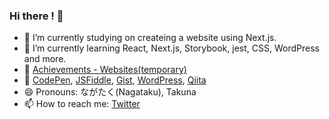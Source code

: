 ### Hi there ! 🐸

- 🔭 I’m currently studying on createing a website using Next.js.
- 🌱 I’m currently learning React, Next.js, Storybook, jest, CSS, WordPress and more.
- 📒 [Achievements - Websites(temporary)](https://nextjs-website-lemon.vercel.app/works)
- 🔗 [CodePen](https://codepen.io/oreo3), [JSFiddle](https://jsfiddle.net/user/takna/fiddles/), [Gist](https://gist.github.com/takunagai), [WordPress](https://profiles.wordpress.org/takna/), [Qiita](https://qiita.com/oreo3@github)
- 😄 Pronouns: ながたく(Nagataku), Takuna
- 📫 How to reach me: [Twitter](https://twitter.com/nagai_shouten)

